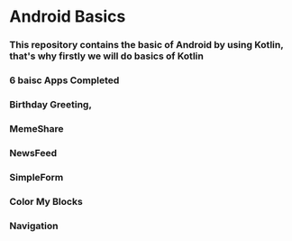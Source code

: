 # Android Basics

### This repository contains the basic of Android by using Kotlin, that's why firstly we will do basics of Kotlin

### 6 baisc Apps Completed

### Birthday Greeting, 
### MemeShare 
### NewsFeed 
### SimpleForm
### Color My Blocks
### Navigation




